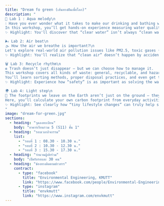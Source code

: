 ```yaml
---
title: "Dream fo green (เส้นทางฝันเพื่อโลก)"
description: "
🧪 Lab 1 : Aqua melody\n
💧 Have you ever wonder what it takes to make our drinking and bathing water safe?\n
In this workshop, you’ll get hands-on experience measuring water quality using real tools used by environmental engineers. You’ll also see a demonstration of basic water treatment models and learn how engineers clean and restore water to make it safe again.\n
✨ Highlight: You'll discover that “clear water” isn’t always “clean water,” and that water treatment is a combination of science and engineering.

🌬️ Lab 2: Air beat\n
🌫️ How the air we breathe is important?\n
Let's explore real-world air pollution issues like PM2.5, toxic gases (NOx, SOx, CO, O₃), and their impacts on health and the environment. Also learning about cutting-edge air quality monitoring technologies — from PM2.5 sensors to real-time air analysis systems.\n
✨ Highlight: You'll realize that “clean air” doesn’t happen by accident — it takes policy, technology, and public action.

🗑️ Lab 3: Recycle rhythm\n
♻️ Trash doesn’t just disappear — but we can choose how to manage it.
This workshop covers all kinds of waste: general, recyclable, and hazardous.\n 
You’ll learn sorting methods, proper disposal practices, and even get to try on PPE (Personal Protective Equipment) used by real engineers working with chemicals and waste.\n
✨ Highlight: Experience how “safety” is as important as solving the waste problem — and how our everyday trash has a bigger environmental impact than you might think.

🌍 Lab 4: Light step\n
👣 The footprints we leave on the Earth aren’t just on the ground — they’re also carbon footprints we create in daily life.\n
Here, you’ll calculate your own carbon footprint from everyday activities like eating and traveling. You'll also learn how small lifestyle changes can lead to big environmental impacts. Moreover, We’ll connect it all to the SDGs (Sustainable Development Goals) — to show how your small actions contribute to the world’s biggest goals.\n
✨ Highlight: See clearly how “tiny lifestyle changes” can truly help save the planet — and feel empowered to make a difference.
"
image: "dream-for-green.jpg"
sections:
  - heading: "จุดลงทะเบียน"
    body: "อาคารเรียนรวม 5 (S11) ชั้น 1"
  - heading: "รอบเวลากิจกรรม"
    list:
      - "รอบที่ 1 : 08.30 - 10.30 น."
      - "รอบที่ 2 : 10.30 - 12.30 น."
      - "รอบที่ 3 : 15.30 - 17.30 น."
  - heading: "จำนวนผู้เข้าร่วม"
    body: "เปิดรับรอบละ 30 คน"
  - heading: "ช่องทางติดตามข่าวสาร"
    contract:
      - type: "facebook"
        title: "Environmental Engineering, KMUTT"
        link: "https://www.facebook.com/people/Environmental-Engineering-KMUTT/100040198514250/"
      - type: "instagram"
        title: "envkmutt"
        link: "https://www.instagram.com/envkmutt"
---
```

